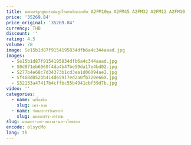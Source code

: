 ```yaml
---
title: มอเตอร์ลูกสูบแรงดันสูงไฮดรอลิกแบบยึด A2FM10ชุด A2FM45 A2FM32 A2FM12 A2FM10
price: '35269.84'
price_original: '35269.84'
currency: THB
discount: ''
rating: 4.5
volume: 78
image: Se15b1d87f9154195834dfb6a4c344aaad.jpg
images:
  - Se15b1d87f9154195834dfb6a4c344aaad.jpg
  - S0d871eb6960f4da4b47be59da17e4bd02.jpg
  - S277b4e68c7d34373b1cd3ea1d06094aeI.jpg
  - Sf468d052bb414d65917ed2a0fb720e66X.jpg
  - S32133a47417b4cffbc55b4941cbf39d7b.jpg
video: ''
categories:
  - name: เครื่องมือ
    slug: เคร-องม
  - name: วัดและการวิเคราะห์
    slug: ดและการว-เคราะห
slug: มอเตอร-กส-บแรงด-นส-งไฮดรอล
encode: olsycMo
lang: th
---
```

  
